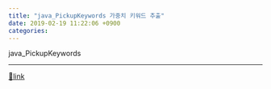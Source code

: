 ```yaml
---
title: "java_PickupKeywords 가중치 키워드 추출"
date: 2019-02-19 11:22:06 +0900
categories: 
---
```

  

java_PickupKeywords



  ***
[🔗link](http://www.mins01.com/mh/tech/read/1258)